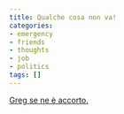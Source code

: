 ```yaml
---
title: Qualche cosa non va!
categories:
- emergency
- friends
- thoughts
- job
- politics
tags: []
---
```

[Greg se ne è accorto.](http://gregzz.blogspot.com/2007/12/sulle-morti-bianchesulla-malasanitsulla.html "http://gregzz.blogspot.com/2007/12/sulle-morti-bianchesulla-malasanitsulla.html" )

